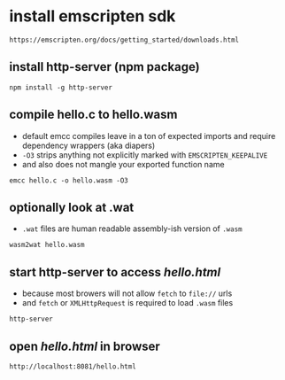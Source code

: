 # install emscripten sdk

`https://emscripten.org/docs/getting_started/downloads.html`

## install http-server (npm package)

`npm install -g http-server`

## compile hello.c to hello.wasm

* default emcc compiles leave in a ton of expected imports
  and require dependency wrappers (aka diapers)
* `-O3` strips anything not explicitly marked with `EMSCRIPTEN_KEEPALIVE`
* and also does not mangle your exported function name

`emcc hello.c -o hello.wasm -O3`

## optionally look at .wat

* `.wat` files are human readable assembly-ish version of `.wasm`

`wasm2wat hello.wasm`

## start http-server to access _hello.html_

* because most browers will not allow `fetch` to `file://` urls
* and `fetch` or `XMLHttpRequest` is required to load `.wasm` files

`http-server`

## open _hello.html_ in browser

`http://localhost:8081/hello.html`
